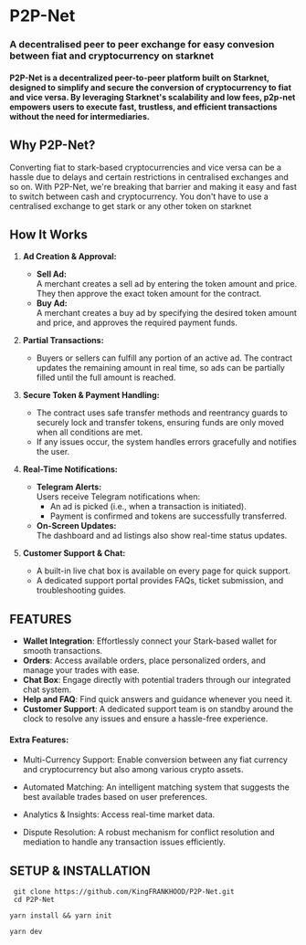 # P2P-Net  
### A decentralised peer to peer exchange for easy convesion between fiat and cryptocurrency on starknet

#### P2P-Net is a decentralized peer-to-peer platform built on Starknet, designed to simplify and secure the conversion of cryptocurrency to fiat and vice versa. By leveraging Starknet's scalability and low fees, p2p-net empowers users to execute fast, trustless, and efficient transactions without the need for intermediaries.

## Why P2P-Net?
Converting fiat to stark-based cryptocurrencies and vice versa can be a hassle due to delays and certain restrictions in centralised exchanges and so on. With P2P-Net, we're breaking that barrier and making it easy and fast to switch between cash and cryptocurrency. You don't have to use a centralised exchange to get stark or any other token on starknet



## How It Works

1. **Ad Creation & Approval:**
   - **Sell Ad:**  
     A merchant creates a sell ad by entering the token amount and price. They then approve the exact token amount for the contract.
   - **Buy Ad:**  
     A merchant creates a buy ad by specifying the desired token amount and price, and approves the required payment funds.

2. **Partial Transactions:**
   - Buyers or sellers can fulfill any portion of an active ad. The contract updates the remaining amount in real time, so ads can be partially filled until the full amount is reached.

3. **Secure Token & Payment Handling:**
   - The contract uses safe transfer methods and reentrancy guards to securely lock and transfer tokens, ensuring funds are only moved when all conditions are met.
   - If any issues occur, the system handles errors gracefully and notifies the user.

4. **Real-Time Notifications:**
   - **Telegram Alerts:**  
     Users receive Telegram notifications when:
     - An ad is picked (i.e., when a transaction is initiated).
     - Payment is confirmed and tokens are successfully transferred.
   - **On-Screen Updates:**  
     The dashboard and ad listings also show real-time status updates.

5. **Customer Support & Chat:**
   - A built-in live chat box is available on every page for quick support.
   - A dedicated support portal provides FAQs, ticket submission, and troubleshooting guides.

## FEATURES
- **Wallet Integration**: Effortlessly connect your Stark-based wallet for smooth transactions.
- **Orders**: Access available orders, place personalized orders, and manage your trades with ease.
- **Chat Box**: Engage directly with potential traders through our integrated chat system.
- **Help and FAQ**: Find quick answers and guidance whenever you need it.
- **Customer Support**: A dedicated support team is on standby around the clock to resolve any issues and ensure a hassle-free experience.

  
#### Extra Features:

- Multi-Currency Support: Enable conversion between any fiat currency and cryptocurrency but also among various crypto assets.

- Automated Matching: An intelligent matching system that suggests the best available trades based on user preferences.

- Analytics & Insights: Access real-time market data.

- Dispute Resolution: A robust mechanism for conflict resolution and mediation to handle any transaction issues efficiently.


## SETUP & INSTALLATION
```
 git clone https://github.com/KingFRANKHOOD/P2P-Net.git
 cd P2P-Net
```
```
yarn install && yarn init
```
```
yarn dev
```
